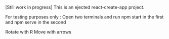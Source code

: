 [Still work in progress] This is an ejected react-create-app project.

For testing purposes only :
Open two terminals and run npm start in the first and npm serve in the second

Rotate with R
Move with arrows